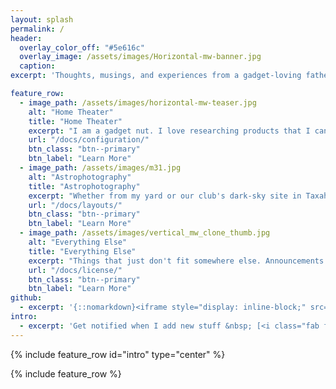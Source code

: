 ```yaml
---
layout: splash
permalink: /
header:
  overlay_color_off: "#5e616c"
  overlay_image: /assets/images/Horizontal-mw-banner.jpg
  caption:
excerpt: 'Thoughts, musings, and experiences from a gadget-loving father of girls<br /> **WARNING**: nothing works yet'

feature_row:
  - image_path: /assets/images/horizontal-mw-teaser.jpg
    alt: "Home Theater"
    title: "Home Theater"
    excerpt: "I am a gadget nut. I love researching products that I can't afford.  Even some that I can."
    url: "/docs/configuration/"
    btn_class: "btn--primary"
    btn_label: "Learn More"
  - image_path: /assets/images/m31.jpg
    alt: "Astrophotography"
    title: "Astrophotography"
    excerpt: "Whether from my yard or our club's dark-sky site in Taxahaw, SC, here's where they go.  I'll get better."
    url: "/docs/layouts/"
    btn_class: "btn--primary"
    btn_label: "Learn More"
  - image_path: /assets/images/vertical_mw_clone_thumb.jpg
    alt: "Everything Else"
    title: "Everything Else"
    excerpt: "Things that just don't fit somewhere else. Announcements for new docs, woodworking, etc."
    url: "/docs/license/"
    btn_class: "btn--primary"
    btn_label: "Learn More"
github:
  - excerpt: '{::nomarkdown}<iframe style="display: inline-block;" src="https://ghbtns.com/github-btn.html?user=mmistakes&repo=minimal-mistakes&type=star&count=true&size=large" frameborder="0" scrolling="0" width="160px" height="30px"></iframe> <iframe style="display: inline-block;" src="https://ghbtns.com/github-btn.html?user=mmistakes&repo=minimal-mistakes&type=fork&count=true&size=large" frameborder="0" scrolling="0" width="158px" height="30px"></iframe>{:/nomarkdown}'
intro:
  - excerpt: 'Get notified when I add new stuff &nbsp; [<i class="fab fa-twitter"></i> @jamiesmithnc](https://twitter.com/jamiesmithnc){: .btn .btn--twitter} [<i class="fab fa-paypal"></i> Tip Me](https://paypal.me/jamiesmithnc){: .btn .btn--primary}'
---
```

{% include feature_row id="intro" type="center" %}

{% include feature_row %}
